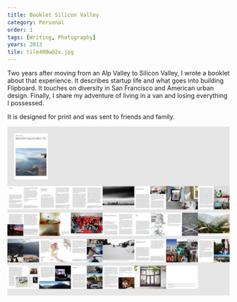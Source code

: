 ```yaml
---
title: Booklet Silicon Valley
category: Personal
order: 1
tags: [Writing, Photography]
years: 2013
tile: tile400w@2x.jpg
---
```

Two years after moving from an Alp Valley to Silicon Valley, I wrote a booklet about that experience. It describes startup life and what goes into building Flipboard. It touches on diversity in San Francisco and American urban design. Finally, I share my adventure of living in a van and losing everything I possessed.

It is designed for print and was sent to friends and family.

![Pages Quilt](images/booklet-silicon-valley/pages-quilt.jpg)
